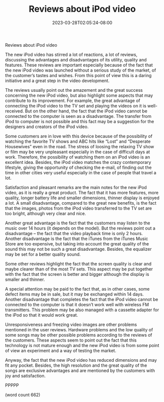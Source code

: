 ﻿---
title: "Reviews about iPod video"
date: 2023-03-28T02:05:24-08:00
description: "Ipod-Video Tips for Web Success"
featured_image: "/images/Ipod-Video.jpg"
tags: ["Ipod Video"]
---

Reviews about iPod video

	
The new iPod video has stirred a lot of reactions, a lot of reviews, discussing the advantages and disadvantages of its utility, quality and features. These reviews are important especially because of the fact that the new iPod video was launched without a serious study of the market, of the customer’s tastes and wishes. From this point of view this is a daring initiative and a great step in the video development.
	
The reviews usually point out the amazement and the great success concerning the new iPod video, but also highlight some aspects that may contribute to its improvement. For example, the great advantage of connecting the iPod video to the TV set and playing the videos on it is well-received. But on the other hand, the fact that the iPod video cannot be connected to the computer is seen as a disadvantage. The transfer from iPod to computer is not possible and this fact may be a suggestion for the designers and creators of the iPod video. 
      
Some customers are in love with this device because of the possibility of watching the favorite TV shows and ABC hits like “Lost” and “Desperate Housewives” even in the road. The stress of loosing the relaxing TV show or film may be very unpleasant especially in the case of difficult days at work. Therefore, the possibility of watching them on an iPod video is an excellent idea. Besides, the iPod video matches the crazy contemporary lifestyle, giving the opportunity of checking the e-mail, of finding out the time in other cities very useful especially in the case of people that travel a lot. 
      
Satisfaction and pleasant remarks are the main notes for the new iPod video, as it is really a great product. The fact that it has more features, more quality, longer battery life and smaller dimensions, thinner display is enjoyed a lot. A small disadvantage, compared to the great new benefits, is the fact that the images, photos from the iPod video transferred to the TV set are too bright, although very clear and nice. 
      
Another great advantage is the fact that the customers may listen to the music over 14 hours (it depends on the model). But the reviews point out a disadvantage – the fact that the video playback time is only 2 hours. Another disadvantage is the fact that the iTunes from the iTunes Music Store are too expensive, but taking into account the great quality of the sound this may not be such a great disadvantage. Besides, the equalizer may be set for a better quality sound.
      
Some other reviews highlight the fact that the screen quality is clear and maybe clearer than of the most TV sets. This aspect may be put together with the fact that the screen is better and bigger although the display is smaller and thinner. 
      
A special attention may be paid to the fact that, as in other cases, some defect items may be in sale, but it may be exchanged within 14 days. Another disadvantage that completes the fact that the iPod video cannot be connected to the computer is that it doesn’t work well with wireless FM transmitters. This problem may be also managed with a cassette adapter for the iPod so that it would work great. 
      
Unresponsiveness and freezing video images are other problems mentioned in the user reviews. Hardware problems and the low quality of some songs may be other possible problems according to the reviews of the customers. These aspects seem to point out the fact that this technology is not mature enough and the new iPod video is from some point of view an experiment and a way of testing the market. 
      
Anyway, the fact that the new iPod video has reduced dimensions and may fit any pocket. Besides, the high resolution and the great quality of the songs are exclusive advantages and are mentioned by the customers with joy and satisfaction.

PPPPP

(word count 662)

